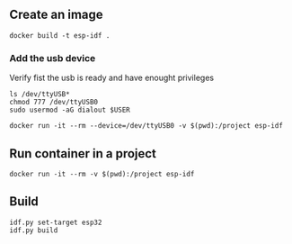 ## Create an image


```
docker build -t esp-idf .
```



### Add the usb device 

Verify fist the usb is ready and have enought privileges

```
ls /dev/ttyUSB*
chmod 777 /dev/ttyUSB0
sudo usermod -aG dialout $USER
```


```
docker run -it --rm --device=/dev/ttyUSB0 -v $(pwd):/project esp-idf
```

## Run container in a project

```
docker run -it --rm -v $(pwd):/project esp-idf
```

## Build 

```
idf.py set-target esp32
idf.py build
```